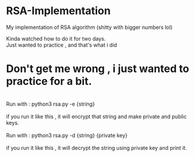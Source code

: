 # RSA-Implementation
My implementation of RSA algorithm (shitty with bigger numbers lol)


Kinda watched how to do it for two days.
<br>Just wanted to practice , and that's what i did</br>

<h1>Don't get me wrong , i just wanted to practice for a bit.</h1>
<br> Run with : python3 rsa.py -e {string} </br>
<br> if you run it like this , it will encrypt that string and make private and public keys.</br>
<br> Run with : python3 rsa.py -d {string}  {private key} </br>
<br> if you run it like this , it will decrypt the string using private key and print it.</br>
